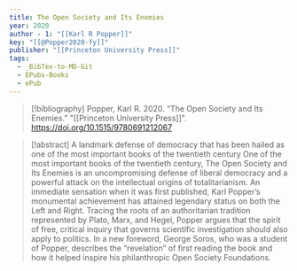 ```yaml
---
title: The Open Society and Its Enemies
year: 2020
author - 1: "[[Karl R Popper]]"
key: "[[@Popper2020-fy]]"
publisher: "[[Princeton University Press]]"
tags:
  - _BibTex-to-MD-Git
  - EPubs-Books
  - ePub
---
```


> [!bibliography]
> Popper, Karl R. 2020. “The Open Society and Its Enemies.” "[[Princeton University Press]]". https://doi.org/10.1515/9780691212067

> [!abstract]
> A landmark defense of democracy that has been hailed as one of the most important books of the twentieth century One of the most important books of the twentieth century, The Open Society and Its Enemies is an uncompromising defense of liberal democracy and a powerful attack on the intellectual origins of totalitarianism. An immediate sensation when it was first published, Karl Popper’s monumental achievement has attained legendary status on both the Left and Right. Tracing the roots of an authoritarian tradition represented by Plato, Marx, and Hegel, Popper argues that the spirit of free, critical inquiry that governs scientific investigation should also apply to politics. In a new foreword, George Soros, who was a student of Popper, describes the “revelation” of first reading the book and how it helped inspire his philanthropic Open Society Foundations.